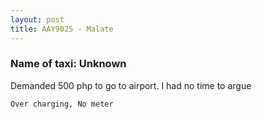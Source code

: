 ```yaml
---
layout: post
title: AAY9025 - Malate
---
```


### Name of taxi: Unknown

Demanded 500 php to go to airport. I had no time to argue

```Over charging, No meter```
